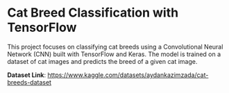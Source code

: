 # Cat Breed Classification with TensorFlow

This project focuses on classifying cat breeds using a Convolutional Neural Network (CNN) built with TensorFlow and Keras. The model is trained on a dataset of cat images and predicts the breed of a given cat image.

**Dataset Link**: https://www.kaggle.com/datasets/aydankazimzada/cat-breeds-dataset

